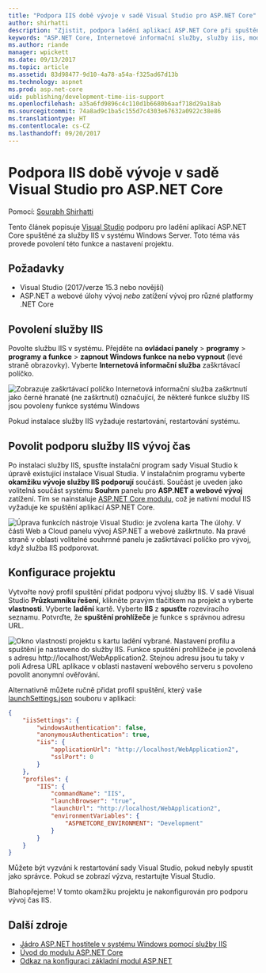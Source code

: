 ```yaml
---
title: "Podpora IIS době vývoje v sadě Visual Studio pro ASP.NET Core"
author: shirhatti
description: "Zjistit, podpora ladění aplikací ASP.NET Core při spuštění za služby IIS v systému Windows Server."
keywords: "ASP.NET Core, Internetové informační služby, služby iis, modulu jádra windows server,asp.net, ladění"
ms.author: riande
manager: wpickett
ms.date: 09/13/2017
ms.topic: article
ms.assetid: 83d98477-9d10-4a78-a54a-f325ad67d13b
ms.technology: aspnet
ms.prod: asp.net-core
uid: publishing/development-time-iis-support
ms.openlocfilehash: a35a6fd9896c4c110d1b6680b6aaf718d29a18ab
ms.sourcegitcommit: 74a8ad9c1ba5c155d7c4303e67632a0922c38e86
ms.translationtype: HT
ms.contentlocale: cs-CZ
ms.lasthandoff: 09/20/2017
---
```

# <a name="development-time-iis-support-in-visual-studio-for-aspnet-core"></a>Podpora IIS době vývoje v sadě Visual Studio pro ASP.NET Core

Pomocí: [Sourabh Shirhatti](https://twitter.com/sshirhatti)

Tento článek popisuje [Visual Studio](https://www.visualstudio.com/vs/) podporu pro ladění aplikací ASP.NET Core spuštěné za služby IIS v systému Windows Server. Toto téma vás provede povolení této funkce a nastavení projektu.

## <a name="prerequisites"></a>Požadavky

* Visual Studio (2017/verze 15.3 nebo novější)
* ASP.NET a webové úlohy vývoj *nebo* zatížení vývoj pro různé platformy .NET Core

## <a name="enable-iis"></a>Povolení služby IIS

Povolte službu IIS v systému. Přejděte na **ovládací panely** > **programy** > **programy a funkce** > **zapnout Windows funkce na nebo vypnout** (levé straně obrazovky). Vyberte **Internetová informační služba** zaškrtávací políčko.

![Zobrazuje zaškrtávací políčko Internetová informační služba zaškrtnutí jako černé hranaté (ne zaškrtnutí) označující, že některé funkce služby IIS jsou povoleny funkce systému Windows](development-time-iis-support/_static/enable_iis.png)

Pokud instalace služby IIS vyžaduje restartování, restartování systému.

## <a name="enable-development-time-iis-support"></a>Povolit podporu služby IIS vývoj čas

Po instalaci služby IIS, spusťte instalační program sady Visual Studio k úpravě existující instalace Visual Studia. V instalačním programu vyberte **okamžiku vývoje služby IIS podporují** součásti. Součást je uveden jako volitelná součást systému **Souhrn** panelu pro **ASP.NET a webové vývoj** zatížení. Tím se nainstaluje [ASP.NET Core modulu](xref:fundamentals/servers/aspnet-core-module), což je nativní modul IIS vyžaduje ke spuštění aplikací ASP.NET Core.

![Úprava funkcích nástroje Visual Studio: je zvolena karta The úlohy. V části Web a Cloud panelu vývoj ASP.NET a webové zaškrtnuto. Na pravé straně v oblasti volitelné souhrnné panelu je zaškrtávací políčko pro vývoj, když služba IIS podporovat.](development-time-iis-support/_static/development_time_support.png)

## <a name="configure-the-project"></a>Konfigurace projektu

Vytvořte nový profil spuštění přidat podporu vývoj služby IIS. V sadě Visual Studio **Průzkumníku řešení**, klikněte pravým tlačítkem na projekt a vyberte **vlastnosti**. Vyberte **ladění** kartě. Vyberte **IIS** z **spusťte** rozevíracího seznamu. Potvrďte, že **spuštění prohlížeče** je funkce s správnou adresu URL.

![Okno vlastností projektu s kartu ladění vybrané. Nastavení profilu a spuštění je nastaveno do služby IIS. Funkce spuštění prohlížeče je povolená s adresu http://localhost/WebApplication2. Stejnou adresu jsou tu taky v poli Adresa URL aplikace v oblasti nastavení webového serveru s povoleno povolit anonymní ověřování.](development-time-iis-support/_static/project_properties.png)

Alternativně můžete ručně přidat profil spuštění, který vaše [launchSettings.json](http://json.schemastore.org/launchsettings) souboru v aplikaci:

```json
{
    "iisSettings": {
        "windowsAuthentication": false,
        "anonymousAuthentication": true,
        "iis": {
            "applicationUrl": "http://localhost/WebApplication2",
            "sslPort": 0
        }
    },
    "profiles": {
        "IIS": {
            "commandName": "IIS",
            "launchBrowser": "true",
            "launchUrl": "http://localhost/WebApplication2",
            "environmentVariables": {
                "ASPNETCORE_ENVIRONMENT": "Development"
            }
        }
    }
}
```

Můžete být vyzváni k restartování sady Visual Studio, pokud nebyly spustit jako správce. Pokud se zobrazí výzva, restartujte Visual Studio.

Blahopřejeme! V tomto okamžiku projektu je nakonfigurován pro podporu vývoj čas IIS. 

## <a name="additional-resources"></a>Další zdroje

* [Jádro ASP.NET hostitele v systému Windows pomocí služby IIS](xref:publishing/iis)
* [Úvod do modulu ASP.NET Core](xref:fundamentals/servers/aspnet-core-module)
* [Odkaz na konfiguraci základní modul ASP.NET](xref:hosting/aspnet-core-module)
